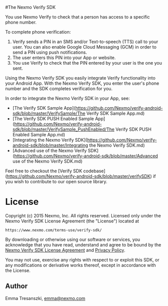 
#The Nexmo Verify SDK

You use Nexmo Verify to check that a person has access to a specific phone number.

To complete phone verification:

1. Verify sends a PIN in an SMS and/or Text-to-speech (TTS) call to your user.
   You can also enable Google Cloud Messaging (GCM) in order to send a PIN using push notifications.
2. The user enters this PIN into your App or website.
3. You use Verify to check that the PIN entered by your user is the one you sent.

Using the Nexmo Verify SDK you easily integrate Verify functionality into your Android App. With the Nexmo Verify SDK, you enter the user's phone number and the SDK completes verification for you.

In order to integrate the Nexmo Verify SDK in your App, see:

* [The Verify SDK Sample App](https://github.com/Nexmo/verify-android-sdk/blob/master/VerifySample/The Verify SDK Sample App.md)
* [The Verify SDK PUSH Enabled Sample App](https://github.com/Nexmo/verify-android-sdk/blob/master/VerifySample_PushEnabled/The Verify SDK PUSH Enabled Sample App.md)
* [Integrating the Nexmo Verify SDK](https://github.com/Nexmo/verify-android-sdk/blob/master/Integrating the Nexmo Verify SDK.md)
* [Advanced use of the Nexmo Verify SDK](https://github.com/Nexmo/verify-android-sdk/blob/master/Advanced use of the Nexmo Verify SDK.md)

Feel free to checkout the [Verify SDK codebase] (https://github.com/Nexmo/verify-android-sdk/blob/master/verifySDK) if you wish to contribute to our open source library.

License
=======

Copyright (c) 2015 Nexmo, Inc.
All rights reserved.
Licensed only under the Nexmo Verify SDK License Agreement (the "License") located at

	https://www.nexmo.com/terms-use/verify-sdk/

By downloading or otherwise using our software or services, you acknowledge
that you have read, understand and agree to be bound by the
[Nexmo Verify SDK License Agreement][1] and [Privacy Policy][2].

You may not use, exercise any rights with respect to or exploit this SDK,
or any modifications or derivative works thereof, except in accordance with the License.

 [1]: https://www.nexmo.com/terms-use/verify-sdk/
 [2]: https://www.nexmo.com/privacy-policy/

## Author

Emma Tresanszki, emma@nexmo.com

